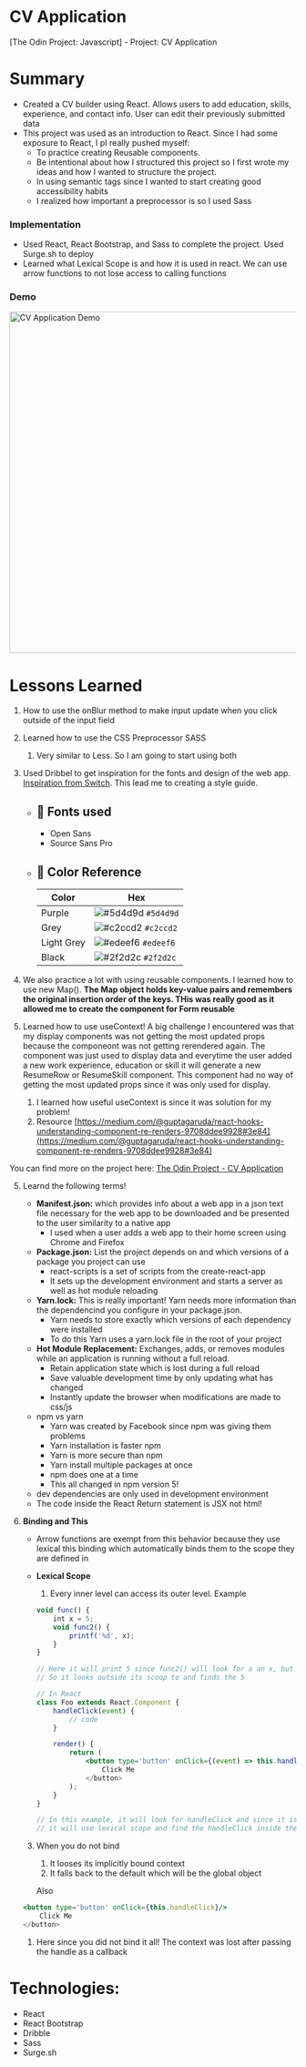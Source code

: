 # CV Application

[The Odin Project: Javascript] - Project: CV Application

# Summary
- Created a CV builder using React. Allows users to add education, skills, experience, and contact info. User can edit their previously submitted data
-   This project was used as an introduction to React. Since I had some exposure to React, I pI really pushed myself:
    -   To practice creating Reusable components.
    -   Be intentional about how I structured this project so I first wrote my ideas and how I wanted to structure the project.
    -   In using semantic tags since I wanted to start creating good accessibility habits
    -   I realized how important a preprocessor is so I used Sass

### Implementation 
- Used React, React Bootstrap, and Sass to complete the project. Used Surge.sh to deploy
- Learned what Lexical Scope is and how it is used in react. We can use arrow functions to not lose access to calling functions

### Demo
<img alt="CV Application Demo" src="./cv_builder.gif" width="600" />

# Lessons Learned

1. How to use the onBlur method to make input update when you click outside of the input field

1. Learned how to use the CSS Preprocessor SASS

    1. Very similar to Less. So I am going to start using both

1. Used Dribbel to get inspiration for the fonts and design of the web app. [Inspiration from Switch](https://dribbble.com/shots/14730009-Switch/attachments/6431406?mode=media). This lead me to creating a style guide.

    - ## 📗 Fonts used

        - Open Sans
        - Source Sans Pro

    - ## 🎨 Color Reference

        | Color      | Hex                                                                |
        | ---------- | ------------------------------------------------------------------ |
        | Purple     | ![#5d4d9d](https://placehold.co/15x15/5d4d9d/5d4d9d.png) `#5d4d9d` |
        | Grey       | ![#c2ccd2](https://placehold.co/15x15/c2ccd2/c2ccd2.png) `#c2ccd2` |
        | Light Grey | ![#edeef6](https://placehold.co/15x15/edeef6/edeef6.png) `#edeef6` |
        | Black      | ![#2f2d2c](https://placehold.co/15x15/2f2d2c/2f2d2c.png) `#2f2d2c` |

1. We also practice a lot with using reusable components. I learned how to use new Map(). **The Map object holds key-value pairs and remembers the original insertion order of the keys. THis was really good as it allowed me to create the component for Form reusable**

1. Learned how to use useContext! A big challenge I encountered was that my display components was not getting the most updated props because the componeont was not getting rerendered again. The component was just used to display data and everytime the user added a new work experience, education or skill it will generate a new ResumeRow or ResumeSkill component. This component had no way of getting the most updated props since it was only used for display.
    1. I learned how useful useContext is since it was solution for my problem!
    2. Resource [https://medium.com/@guptagaruda/react-hooks-understanding-component-re-renders-9708ddee9928#3e84](https://medium.com/@guptagaruda/react-hooks-understanding-component-re-renders-9708ddee9928#3e84)

You can find more on the project here: [The Odin Project - CV Application](https://www.theodinproject.com/lessons/node-path-javascript-cv-application)

5. Learnd the following terms!

    - **Manifest.json:** which provides info about a web app in a json text file necessary for the web app to be downloaded and be presented to the user similarity to a native app
        - I used when a user adds a web app to their home screen using Chrome and Firefox
    - **Package.json:** List the project depends on and which versions of a package you project can use
        - react-scripts is a set of scripts from the create-react-app
        - It sets up the development environment and starts a server as well as hot module reloading
    - **Yarn.lock:** This is really important! Yarn needs more information than the dependencind you configure in your package.json.
        - Yarn needs to store exactly which versions of each dependency were installed
        - To do this Yarn uses a yarn.lock file in the root of your project
    - **Hot Module Replacement:** Exchanges, adds, or removes modules while an application is running without a full reload.
        - Retain application state which is lost during a full reload
        - Save valuable development time by only updating what has changed
        - Instantly update the browser when modifications are made to css/js
    - npm vs yarn
        - Yarn was created by Facebook since npm was giving them problems
        - Yarn installation is faster npm
        - Yarn is more secure than npm
        - Yarn install multiple packages at once
        - npm does one at a time
        - This all changed in npm version 5!
    - dev dependencies are only used in development environment
    - The code inside the React Return statement is JSX not html!

6. **Binding and This**

    - Arrow functions are exempt from this behavior because they use lexical this binding which automatically binds them to the scope they are defined in
    - **Lexical Scope**

        1. Every inner level can access its outer level. Example

        ```jsx
        void func() {
        	int x = 5;
        	void func2() {
        		printf('%d', x);
        	}
        }

        // Here it will print 5 since func2() will look for a an x, but it is not in the func2
        // So it looks outside its scoop to and finds the 5

        // In React
        class Foo extends React.Component {
        	handleClick(event) {
        		// code
        	}

        	render() {
        		return (
        			<button type='button' onClick={(event) => this.handleClick(event)}/>
        				Click Me
        			</button>
        		);
        	}
        }

        // In this example, it will look for handleClick and since it is an arrow function,
        // it will use lexical scope and find the handleClick inside the class
        ```

    3. When you do not bind

        1. It looses its implicitly bound context
        2. It falls back to the default which will be the global object

        Also

    ```jsx
    <button type='button' onClick={this.handleClick}/>
    	Click Me
    </button>
    ```

    1. Here since you did not bind it all! The context was lost after passing the handle as a callback

# Technologies:

-   React
-   React Bootstrap
-   Dribble
-   Sass
-   Surge.sh
